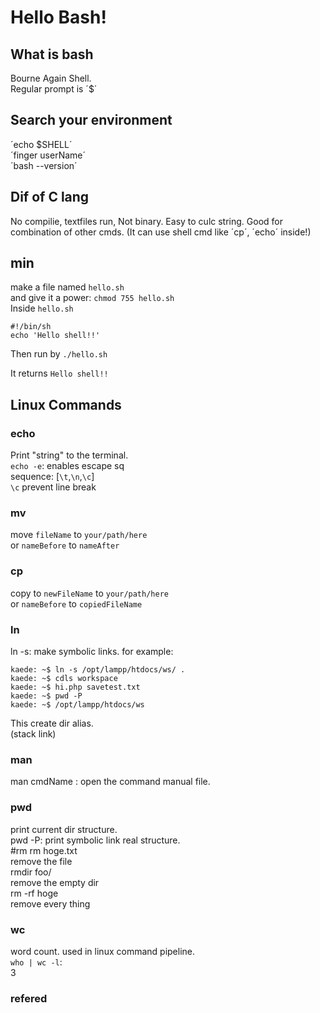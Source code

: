 # Hello Bash!
## What is bash
Bourne Again Shell.  
Regular prompt is ´$´  
## Search your environment
´echo $SHELL´  
´finger userName´  
´bash --version´  
## Dif of C lang
No compilie, textfiles run, Not binary.
Easy to culc string. 
Good for combination of other cmds.
(It can use shell cmd like
´cp´, ´echo´ inside!)  
## min
make a file named `hello.sh`  
and give it a power: `chmod 755 hello.sh`  
Inside `hello.sh`  
```
#!/bin/sh
echo 'Hello shell!!'
```
Then run by `./hello.sh`  

It returns `Hello shell!!`  

## Linux Commands
### echo
Print "string" to the terminal.  
`echo -e`: enables escape sq  
    sequence: [`\t`,`\n`,`\c`]  
    `\c` prevent line break  
### mv
move `fileName` to `your/path/here`  
or `nameBefore` to `nameAfter`  
### cp
copy to  `newFileName` to `your/path/here`  
or `nameBefore` to `copiedFileName`  
### ln
ln -s: make symbolic links.
for example:
```
kaede: ~$ ln -s /opt/lampp/htdocs/ws/ .
kaede: ~$ cdls workspace
kaede: ~$ hi.php savetest.txt
kaede: ~$ pwd -P
kaede: ~$ /opt/lampp/htdocs/ws
```
This create dir alias.  
(stack link)
### man 
man cmdName : open the command manual file. 
### pwd 
print current dir structure.  
pwd -P: print symbolic link real structure.  
#rm 
rm hoge.txt  
remove the file  
rmdir foo/  
remove the empty dir  
rm -rf hoge  
remove every thing  
### wc
word count. used in linux command pipeline.  
`who | wc -l`:  
3

### refered


